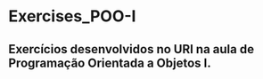# Exercises_POO-I

## Exercícios desenvolvidos no URI na aula de Programação Orientada a Objetos I.
